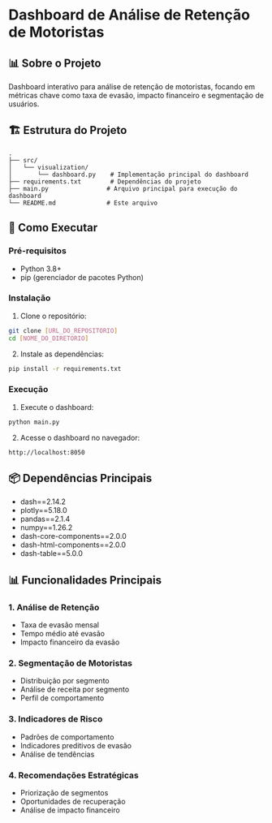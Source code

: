 # Dashboard de Análise de Retenção de Motoristas

## 📊 Sobre o Projeto
Dashboard interativo para análise de retenção de motoristas, focando em métricas chave como taxa de evasão, impacto financeiro e segmentação de usuários.

## 🏗️ Estrutura do Projeto
```
.
├── src/
│   └── visualization/
│       └── dashboard.py    # Implementação principal do dashboard
├── requirements.txt        # Dependências do projeto
├── main.py                # Arquivo principal para execução do dashboard
└── README.md              # Este arquivo
```

## 🚀 Como Executar

### Pré-requisitos
- Python 3.8+
- pip (gerenciador de pacotes Python)

### Instalação
1. Clone o repositório:
```bash
git clone [URL_DO_REPOSITORIO]
cd [NOME_DO_DIRETORIO]
```

2. Instale as dependências:
```bash
pip install -r requirements.txt
```

### Execução
1. Execute o dashboard:
```bash
python main.py
```

2. Acesse o dashboard no navegador:
```
http://localhost:8050
```

## 📦 Dependências Principais
- dash==2.14.2
- plotly==5.18.0
- pandas==2.1.4
- numpy==1.26.2
- dash-core-components==2.0.0
- dash-html-components==2.0.0
- dash-table==5.0.0

## 📊 Funcionalidades Principais

### 1. Análise de Retenção
- Taxa de evasão mensal
- Tempo médio até evasão
- Impacto financeiro da evasão

### 2. Segmentação de Motoristas
- Distribuição por segmento
- Análise de receita por segmento
- Perfil de comportamento

### 3. Indicadores de Risco
- Padrões de comportamento
- Indicadores preditivos de evasão
- Análise de tendências

### 4. Recomendações Estratégicas
- Priorização de segmentos
- Oportunidades de recuperação
- Análise de impacto financeiro
